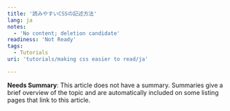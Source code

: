 ```yaml
---
title: '読みやすいCSSの記述方法'
lang: ja
notes:
  - 'No content; deletion candidate'
readiness: 'Not Ready'
tags:
  - Tutorials
uri: 'tutorials/making css easier to read/ja'

---
```

**Needs Summary**: This article does not have a summary. Summaries give a brief overview of the topic and are automatically included on some listing pages that link to this article.

